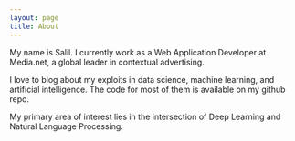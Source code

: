 ```yaml
---
layout: page
title: About
---
```


My name is Salil. 
I currently work as a Web Application Developer at Media.net, 
a global leader in contextual advertising.

I love to blog about my exploits in data science, machine learning, and artificial intelligence.
The code for most of them is available on my github repo.

My primary area of interest lies in the intersection of Deep Learning and Natural Language Processing.